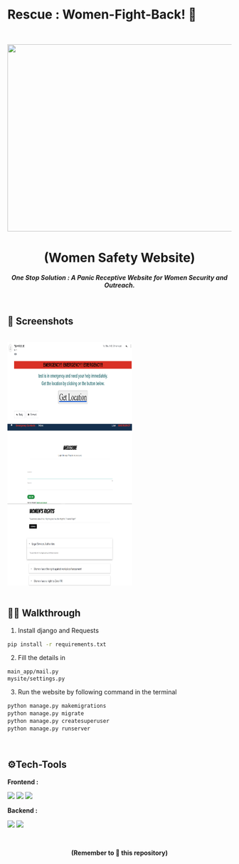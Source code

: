 # Rescue : Women-Fight-Back! 🙍
<br>
<p align="center">
  <a href="https://github.com/U-c0de/Rescue">
    <img src="https://github.com/swapnilsparsh/Rescue/blob/master/main_app/static/Images/rescues.gif" width="850" height="420" >
  </a>

  <h1 align="center"><b>(Women Safety Website)</b></h1>

  <p align="center">
    <i><b> One Stop Solution : A Panic Receptive Website for Women Security and Outreach.</b></i> 
    <br />
  </p>
</p>
<br>

## 📸 Screenshots
<br>
<div class="row">
    <img src="https://github.com/U-c0de/Rescue-Women-Fight-Back/blob/main/main_app/ss/13.jpg" alt="13"  width="280" height="180">&ensp;<img src="https://github.com/U-c0de/Rescue-Women-Fight-Back/blob/main/main_app/ss/11.jpg" alt="11"  width="280" height="180">&ensp;<img src="https://github.com/U-c0de/Rescue-Women-Fight-Back/blob/main/main_app/ss/12.jpg" alt="12"  width="280" height="180">
    </div>
<br>



## 👋🏻 Walkthrough

1. Install django and Requests
 
```sh
pip install -r requirements.txt
```

2. Fill the details in
  
```
main_app/mail.py
mysite/settings.py
```

3. Run the website by following command in the terminal

```sh
python manage.py makemigrations
python manage.py migrate
python manage.py createsuperuser
python manage.py runserver
```

<br>

## ⚙Tech-Tools

<b> Frontend :</b>

  <img src="https://img.shields.io/badge/html5%20-%23E34F26.svg?&style=for-the-badge&logo=html5&logoColor=white"/>   <img src="https://img.shields.io/badge/css3%20-%231572B6.svg?&style=for-the-badge&logo=css3&logoColor=white"/>    <img src="https://img.shields.io/badge/bootstrap%20-%234f0599.svg?&style=for-the-badge&logo=bootstrap&logoColor=white"/>

<b> Backend :</b>

  <img src="https://img.shields.io/badge/django%20-%23092E20.svg?&style=for-the-badge&logo=django&logoColor=white"/>   <img src="https://img.shields.io/badge/sqlite-%2307405e.svg?&style=for-the-badge&logo=sqlite&logoColor=white"/>
  
<br>
  
  
<div class="footer">
  <p align="center"><b>(Remember to 🌟 this repository)</b> </p>
</div>
